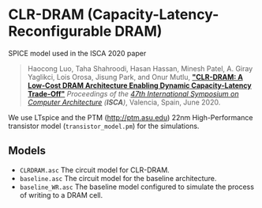 # CLR-DRAM (Capacity-Latency-Reconfigurable DRAM)

SPICE model used in the ISCA 2020 paper

> Haocong Luo, Taha Shahroodi, Hasan Hassan, Minesh Patel, A. Giray Yaglikci, Lois Orosa, Jisung Park, and Onur Mutlu,
> **["CLR-DRAM: A Low-Cost DRAM Architecture Enabling Dynamic Capacity-Latency Trade-Off"](https://people.inf.ethz.ch/omutlu/pub/CLR-DRAM_capacity-latency-reconfigurable-DRAM_isca20.pdf)**
> *Proceedings of the [47th International Symposium on Computer Architecture](http://iscaconf.org/isca2020/) (**ISCA**)*, Valencia, Spain, June 2020.



We use LTspice and the PTM (http://ptm.asu.edu) 22nm High-Performance transistor model (`transistor_model.pm`) for the simulations.

## Models

* `CLRDRAM.asc` The circuit model for CLR-DRAM.
* `baseline.asc` The circuit model for the baseline architecture.
* `baseline_WR.asc` The baseline model configured to simulate the process of writing to a DRAM cell.





